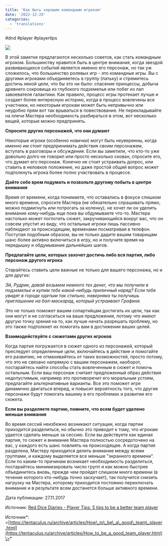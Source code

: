 ```yaml
---
title: 'Как быть хорошим командным игроком'
date: '2022-12-29'
categories:
  - 'translations'
---
```


#dnd #player #playertips

![](https://cyborgsandmages.com/wp-content/uploads/2022/12/122922_1601_1.png)

В этой заметке предлагаются несколько советов, как стать командным игроком. Большинству нравится быть в центре внимания, когда звездой развивающихся событий является именно его персонаж, но так уж сложилось, что большинство ролевых игр - это командные игры. Вы с другими игроками объединяетесь в группу (патьку) и стремитесь достичь некой цели, что бы это ни было: спасение принцессы, добыча древнего сокровища из глубокого подземелья или побег из лап завоевателя галактики. Как правило, процесс игры протекает лучше и создает более интересную историю, когда в процесс вовлечены все участники, но некоторым игрокам может быть непривычно или неудобно прям вот так врываться в повествование. Не перекладывайте на плечи Мастера необходимость разбираться в этом, вот несколько вещей, которые можно предпринять.

**Спросите других персонажей, что они думают**

Некоторые игроки (особенно новички) могут быть неуверенны, когда именно им стоит предпринимать действия своим персонажем, вступать в разговоры и обсуждения. Если вы заметили, что кто-то уже довольно долго не говорил или просто несколько скован, спросите его, что думает его персонаж. Конечно не стоит устраивать допрос, или ставить в неловкое положение, но даже простой общий вопрос может подтолкнуть игрока более полно участвовать в процессе.

**Дайте себе врем подумать и позвольте другому побыть в центре внимания**

Время от времени, когда понимаете, что оставались в фокусе слишком много времени, спросите Мастера (не обязательно спрашивать прямо, можно подмигнуть или потрогать за коленку), не хочет ли он уделить внимание кому-нибудь еще пока вы обдумываете что-то. Мастера настолько может поглотить сюжет, закручивающийся вокруг вас, что он совсем упустит из виду, что остальные игроки лишь пассивно наблюдают за происходящим, временами посматривая в телефон. Поступая подобным образом, вы не только дадите вашим товарищам шанс более активно включиться в игру, но и получите время на передышку и обдумывание дальнейших шагов.

**Предлагайте цели, которых захочет достичь либо вся партия, либо персонаж другого игрока**

Старайтесь ставить цели важные не только для вашего персонажа, но и для других:

_Эй, Рудрик, давай возьмем немного тех денег, что мы получили в подземелье и купим тебе какой-нибудь приличный наряд? Если тебя увидят в городе одетым так стильно, наверняка ты получишь приглашение на бал-маскарад, который устраивает Графиня._

Это не только поможет вашим сопартийцам достигать их цели, так как они могут и не согласиться на ваше предложения, потому что имеют другую точку зрения на то, как лучше начать разрешать проблему, но это также подтолкнет их помогать вам в достижении ваших целей.

**Взаимодействуйте с сюжетами других игроков**

Когда партия погружается в сюжет одного из персонажей, который преследует определенные цели, включайтесь в действие и помогайте его развитию, не отмахивайтесь от таких возможностей, просто потому, что это не связано напрямую с вашим персонажем, наоборот, постарайтесь найти способы стать вовлеченным в сюжет и помочь остальным. Если ваш персонаж считает предложенный образ действия недопустимым, например это противоречит его моральным устоям, предлагайте альтернативные варианты. Все это поможет игре динамично двигаться вперед, и повысит вероятность того, что другие персонажи будут помогать вашему в его проблемах и развитии его сюжета.

**Если вы разделяете партию, помните, что всем будет уделено меньше внимания**

Во время сессий неизбежно возникают ситуации, когда партии приходится разделиться, но обычно это приводит к тому, что игрокам удается сделать меньше за сессию. Если вы действуете как единая партия, то сюжет и внимание Мастера полностью сосредоточено на вас, у каждого есть шанс повлиять на происходящее. А когда партия разделена, Мастеру приходится делить внимание между всеми группами, и каждому выделяется все меньше "экранного времени". Если по каким-то причинам возникает необходимость разделиться, постарайтесь минимизировать число групп и как можно быстрее объединитесь вновь, прежде чем пройдет слишком много времени (в течение которого кто-нибудь точно заскучает), так получится снизить нагрузку на Мастера, которому приходится постоянно переключать внимание и в результате всем достанется больше активного времени.

Дата публикации: 27.11.2017

Источник: [Red Dice Diaries - Player Tips: 5 tips to be a better team player](https://reddicediaries.com/player-tips/player-tips-5-tips-to-be-a-better-team-player/)

Источник*: <[https://tentaculus.ru/archive/articles/How\_to\_be\_a\_good\_team\_player.html](https://tentaculus.ru/archive/articles/How_to_be_a_good_team_player.html)\>*
